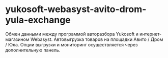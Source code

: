 # yukosoft-webasyst-avito-drom-yula-exchange
Обмен данными между программой авторазбора Yukosoft и интернет-магазином Webasyst. Автовыгрузка товаров на площадки Авито / Дром / Юла.
Опции выгрузки и мониторинг осуществляется через дополнительную панель.

